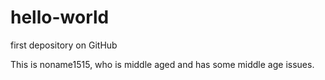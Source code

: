 # hello-world
first depository on GitHub

This is noname1515, who is middle aged and has some middle age issues.
